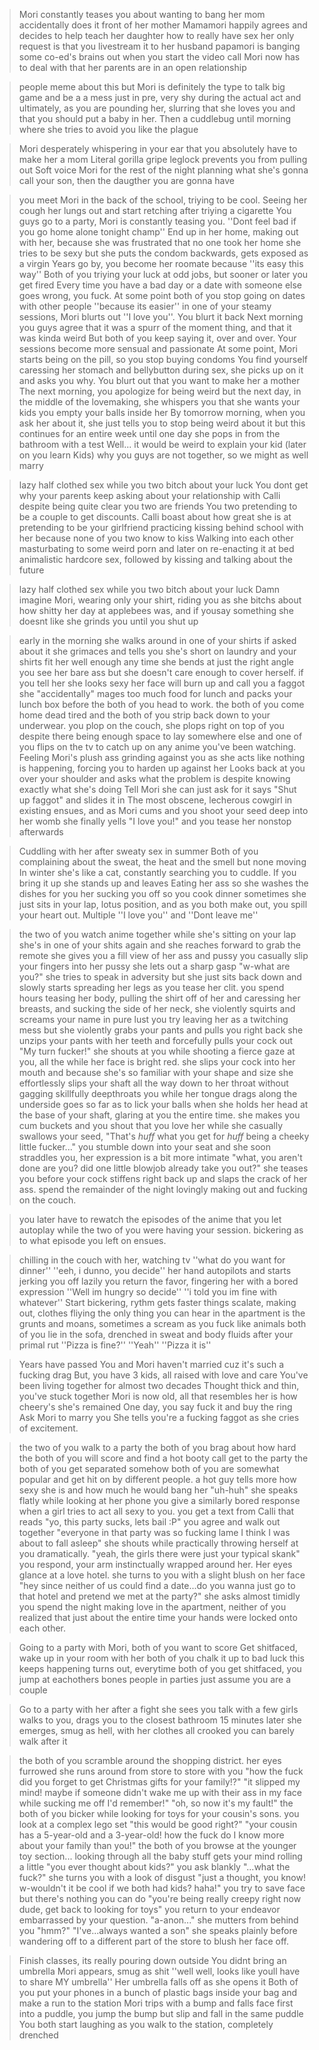 >Mori constantly teases you about wanting to bang her mom
>accidentally does it front of her mother
>Mamamori happily agrees and decides to help teach her daughter how to really have sex
>her only request is that you livestream it to her husband
>papamori is banging some co-ed's brains out when you start the video call
>Mori now has to deal with that her parents are in an open relationship

>people meme about this but Mori is definitely the type to talk big game and be a a mess just in pre, very shy during the actual act and ultimately, as you are pounding her, slurring that she loves you and that you should put a baby in her.
>Then a cuddlebug until morning where she tries to avoid you like the plague

>Mori desperately whispering in your ear that you absolutely have to make her a mom
>Literal gorilla gripe leglock prevents you from pulling out
>Soft voice Mori for the rest of the night planning what she's gonna call your son, then the daugther you are gonna have

>you meet Mori in the back of the school, triying to be cool. Seeing her cough her lungs out and start retching after triying a cigarette
>You guys go to a party, Mori is constantly teasing you. ''Dont feel bad if you go home alone tonight champ''
>End up in her home, making out with her, because she was frustrated that no one took her home
>she tries to be sexy but she puts the condom backwards, gets exposed as a virgin
>Years go by, you become her roomate because ''its easy this way''
>Both of you triying your luck at odd jobs, but sooner or later you get fired
>Every time you have a bad day or a date with someone else goes wrong, you fuck. At some point both of you stop going on dates with other people ''because its easier''
>in one of your steamy sessions, Mori blurts out ''I love you''. You blurt it back
>Next morning you guys agree that it was a spurr of the moment thing, and that it was kinda weird
>But both of you keep saying it, over and over. Your sessions become more sensual and passionate
>At some point, Mori starts being on the pill, so you stop buying condoms
>You find yourself caressing her stomach and bellybutton during sex, she picks up on it and asks you why.
>You blurt out that you want to make her a mother
>The next morning, you apologize for being weird
>but the next day, in the middle of the lovemaking, she whispers you that she wants your kids
>you empty your balls inside her
>By tomorrow morning, when you ask her about it, she just tells you to stop being weird about it
>but this continues for an entire week
>until one day she pops in from the bathroom with a test
>Well... it would be weird to explain your kid (later on you learn Kids) why you guys are not together, so we might as well marry 

>lazy half clothed sex while you two bitch about your luck
>You dont get why your parents keep asking about your relationship with Calli despite being quite clear you two are friends
>You two pretending to be a couple to get discounts. Calli boast about how great she is at pretending to be your girlfriend
>practicing kissing behind school with her because none of you two know to kiss
>Walking into each other masturbating to some weird porn and later on re-enacting it at bed
>animalistic hardcore sex, followed by kissing and talking about the future

>lazy half clothed sex while you two bitch about your luck
Damn imagine Mori, wearing only your shirt, riding you as she bitchs about how shitty her day at applebees was, and if yousay something she doesnt like she grinds you until you shut up

>early in the morning she walks around in one of your shirts
>if asked about it she grimaces and tells you she's short on laundry and your shirts fit her well enough
>any time she bends at just the right angle you see her bare ass but she doesn't care enough to cover herself.
>if you tell her she looks sexy her face will burn up and call you a faggot
>she "accidentally" mages too much food for lunch and packs your lunch box before the both of you head to work.
>the both of you come home dead tired and the both of you strip back down to your underwear.
>you plop on the couch, she plops right on top of you despite there being enough space to lay somewhere else and one of you flips on the tv to catch up on any anime you've been watching.
>Feeling Mori's plush ass grinding against you as she acts like nothing is happening, forcing you to harden up against her
>Looks back at you over your shoulder and asks what the problem is despite knowing exactly what she's doing
>Tell Mori she can just ask for it
>says "Shut up faggot" and slides it in
>The most obscene, lecherous cowgirl in existing ensues, and as Mori cums and you shoot your seed deep into her womb she finally yells "I love you!" and you tease her nonstop afterwards

>Cuddling with her after sweaty sex in summer
>Both of you complaining about the sweat, the heat and the smell but none moving
>In winter she's like a cat, constantly searching you to cuddle. If you bring it up she stands up and leaves
>Eating her ass so she washes the dishes for you
>her sucking you off so you cook dinner
>sometimes she just sits in your lap, lotus position, and as you both make out, you spill your heart out. Multiple ''I love you'' and ''Dont leave me''

>the two of you watch anime together while she's sitting on your lap
> she's in one of your shits again and she reaches forward to grab the remote
>she gives you a fill view of her ass and pussy
>you casually slip your fingers into her pussy
>she lets out a sharp gasp 
>"w-what are you?" she tries to speak in adversity but she just sits back down and slowly starts spreading her legs as you tease her clit.
>you spend hours teasing her body, pulling the shirt off of her and caressing her breasts, and sucking the side of her neck, 
>she violently squirts and screams your name in pure lust
>you try leaving her as a twitching mess but she violently grabs your pants and pulls you right back
>she unzips your pants with her teeth and forcefully pulls your cock out
>"My turn fucker!" she shouts at you while shooting a fierce gaze at you, all the while her face is bright red.
>she slips your cock into her mouth and because she's so familiar with your shape and size she effortlessly slips your shaft all the way down to her throat without gagging
>skillfully deepthroats you while her tongue drags along the underside
>goes so far as to lick your balls when she holds her head at the base of your shaft, glaring at you the entire time.
>she makes you cum buckets and you shout that you love her while she casually swallows your seed,
>"That's *huff* what you get for *huff* being a cheeky little fucker..."
>you stumble down into your seat and she soon straddles you, her expression is a bit more intimate
>"what, you aren't done are you? did one little blowjob already take you out?" she teases you before your cock stiffens right back up and slaps the crack of her ass.
>spend the remainder of the night lovingly making out and fucking on the couch.

>you later have to rewatch the episodes of the anime that you let autoplay while the two of you were having your session.
>bickering as to what episode you left on ensues.

>chilling in the couch with her, watching tv
>''what do you want for dinner'' 
>''eeh, i dunno, you decide''
>her hand autopilots and starts jerking you off lazily
>you return the favor, fingering her with a bored expression
>''Well im hungry so decide''
>''i told you im fine with whatever''
>Start bickering, rythm gets faster
>things scalate, making out, clothes fliying
>the only thing you can hear in the apartment is the grunts and moans, sometimes a scream as you fuck like animals
>both of you lie in the sofa, drenched in sweat and body fluids after your primal rut
>''Pizza is fine?''
>''Yeah''
>''Pizza it is''

>Years have passed
>You and Mori haven't married cuz it's such a fucking drag
>But, you have 3 kids, all raised with love and care
>You've been living together for almost two decades
>Thought thick and thin, you've stuck together
>Mori is now old, all that resembles her is how cheery's she's remained
>One day, you say fuck it and buy the ring
>Ask Mori to marry you
>She tells you're a fucking faggot as she cries of excitement.

>the two of you walk to a party
>the both of you brag about how hard the both of you will score and find a hot booty call
>get to the party
>the both of you get separated somehow
>both of you are somewhat popular and get hit on by different people.
>a hot guy tells more how sexy she is and how much he would bang her
>"uh-huh" she speaks flatly while looking at her phone
>you give a similarly bored response when a girl tries to act all sexy to you.
>you get a text from Calli that reads "yo, this party sucks, lets bail :P"
>you agree and walk out together
>"everyone in that party was so fucking lame I think I was about to fall asleep" she shouts while practically throwing herself at you dramatically.
>"yeah, the girls there were just your typical skank" you respond, your arm instinctually wrapped around her.
>Her eyes glance at a love hotel.
>she turns to you with a slight blush on her face
>"hey since neither of us could find a date...do you wanna just go to that hotel and pretend we met at the party?" she asks almost timidly
>you spend the night making love in the apartment,
>neither of you realized that just about the entire time your hands were locked onto each other.

>Going to a party with Mori, both of you want to score
>Get shitfaced, wake up in your room with her
>both of you chalk it up to bad luck
>this keeps happening
>turns out, everytime both of you get shitfaced, you jump at eachothers bones
>people in parties just assume you are a couple

>Go to a party with her after a fight
>she sees you talk with a few girls
>walks to you, drags you to the closest bathroom
>15 minutes later she emerges, smug as hell, with her clothes all crooked
>you can barely walk after it

>the both of you scramble around the shopping district.
>her eyes furrowed she runs around from store to store with you
>"how the fuck did you forget to get Christmas gifts for your family!?"
>"it slipped my mind! maybe if someone didn't wake me up with their ass in my face while sucking me off I'd remember!"
>"oh, so now it's my fault!"
>the both of you bicker while looking for toys for your cousin's sons.
>you look at a complex lego set "this would be good right?"
>"your cousin has a 5-year-old and a 3-year-old! how the fuck do I know more about your family than you!"
>the both of you browse at the younger toy section...
>looking through all the baby stuff gets your mind rolling a little
>"you ever thought about kids?" you ask blankly
>"...what the fuck?" she turns you with a look of disgust
>"just a thought, you know! w-wouldn't it be cool if we both had kids? haha!" you try to save face but there's nothing you can do
>"you're being really creepy right now dude, get back to looking for toys"
>you return to your endeavor embarrassed by your question.
>"a-anon..." she mutters from behind you
>"hmm?"
>"I've...always wanted a son" she speaks plainly before wandering off to a different part of the store to blush her face off.

>Finish classes, its really pouring down outside
>You didnt bring an umbrella
>Mori appears, smug as shit
>''well well, looks like youll have to share MY umbrella''
>Her umbrella falls off as she opens it
>Both of you put your phones in a bunch of plastic bags inside your bag and make a run to the station
>Mori trips with a bump and falls face first into a puddle, you jump the bump but slip and fall in the same puddle
>You both start laughing as you walk to the station, completely drenched
